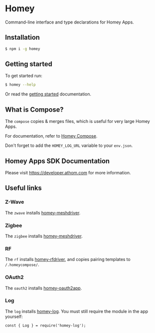 # Homey

Command-line interface and type declarations for Homey Apps.

## Installation

```bash
$ npm i -g homey
```

## Getting started

To get started run:
```bash
$ homey --help
```

Or read the [getting started](https://apps.developer.athom.com/tutorial-Getting%20Started.html) documentation.

## What is Compose?

The `compose` copies & merges files, which is useful for very large Homey Apps.

For documentation, refer to [Homey Compose](https://apps.developer.athom.com/tutorial-Homey%20Compose.html).

Don't forget to add the `HOMEY_LOG_URL` variable to your `env.json`.

## Homey Apps SDK Documentation
Please visit https://developer.athom.com for more information.

## Useful links

### Z-Wave
The `zwave` installs [homey-meshdriver](https://www.npmjs.com/package/homey-meshdriver).

### Zigbee
The `zigbee` installs [homey-meshdriver](https://www.npmjs.com/package/homey-meshdriver).

### RF
The `rf` installs [homey-rfdriver](https://www.npmjs.com/package/homey-rfdriver), and copies pairing templates to `/.homeycompose/`.

### OAuth2
The `oauth2` installs [homey-oauth2app](https://github.com/athombv/node-homey-oauth2app).

### Log
The `log` installs [homey-log](https://www.npmjs.com/package/homey-log). You must still require the module in the app yourself:

```
const { Log } = require('homey-log');
```